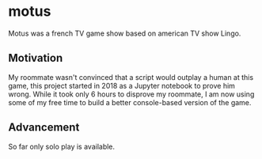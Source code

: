 # motus
Motus was a french TV game show based on american TV show Lingo.

## Motivation
My roommate wasn't convinced that a script would outplay a human at this game, this project started in 2018 as a Jupyter notebook to prove him wrong. While it took only 6 hours to disprove my roommate, I am now using some of my free time to build a better console-based version of the game.

## Advancement
So far only solo play is available.
